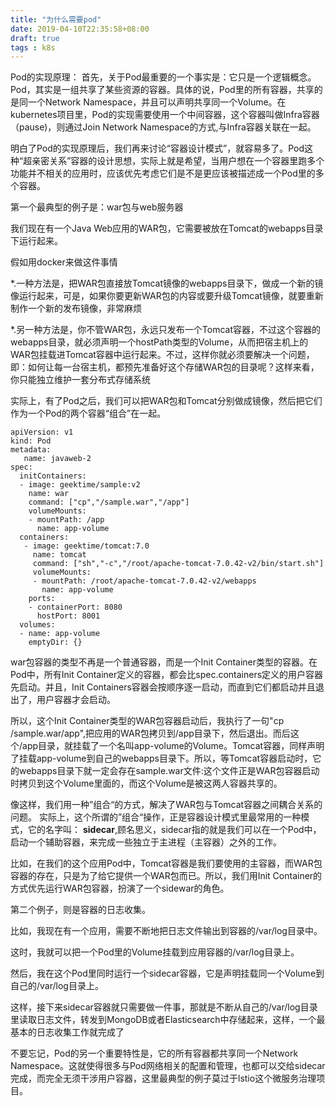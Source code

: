 ```yaml
---
title: "为什么需要pod"
date: 2019-04-10T22:35:58+08:00
draft: true
tags : k8s
---
```


Pod的实现原理： 首先，关于Pod最重要的一个事实是：它只是一个逻辑概念。Pod，其实是一组共享了某些资源的容器。具体的说，Pod里的所有容器，共享的是同一个Network Namespace，并且可以声明共享同一个Volume。在kubernetes项目里，Pod的实现需要使用一个中间容器，这个容器叫做Infra容器（pause)，则通过Join Network Namespace的方式,与Infra容器关联在一起。

明白了Pod的实现原理后，我们再来讨论“容器设计模式”，就容易多了。Pod这种“超亲密关系”容器的设计思想，实际上就是希望，当用户想在一个容器里跑多个功能并不相关的应用时，应该优先考虑它们是不是更应该被描述成一个Pod里的多个容器。

第一个最典型的例子是：war包与web服务器

我们现在有一个Java Web应用的WAR包，它需要被放在Tomcat的webapps目录下运行起来。

假如用docker来做这件事情

*.一种方法是，把WAR包直接放Tomcat镜像的webapps目录下，做成一个新的镜像运行起来，可是，如果你要更新WAR包的内容或要升级Tomcat镜像，就要重新制作一个新的发布镜像，非常麻烦

*.另一种方法是，你不管WAR包，永远只发布一个Tomcat容器，不过这个容器的webapps目录，就必须声明一个hostPath类型的Volume，从而把宿主机上的WAR包挂载进Tomcat容器中运行起来。不过，这样你就必须要解决一个问题，即：如何让每一台宿主机，都预先准备好这个存储WAR包的目录呢？这样来看，你只能独立维护一套分布式存储系统

实际上，有了Pod之后，我们可以把WAR包和Tomcat分别做成镜像，然后把它们作为一个Pod的两个容器“组合”在一起。

```
apiVersion: v1
kind: Pod
metadata:
   name: javaweb-2
spec:
  initContainers:
  - image: geektime/sample:v2
    name: war
    command: ["cp","/sample.war","/app"]
    volumeMounts:
    - mountPath: /app
      name: app-volume 
  containers:
   - image: geektime/tomcat:7.0
     name: tomcat
     command: ["sh","-c","/root/apache-tomcat-7.0.42-v2/bin/start.sh"]
     volumeMounts:
     - mountPath: /root/apache-tomcat-7.0.42-v2/webapps
       name: app-volume
    ports:
    - containerPort: 8080
      hostPort: 8001
  volumes:
  - name: app-volume
    emptyDir: {}
```

war包容器的类型不再是一个普通容器，而是一个Init Container类型的容器。在Pod中，所有Init Container定义的容器，都会比spec.containers定义的用户容器先启动。并且，Init Containers容器会按顺序逐一启动，而直到它们都启动并且退出了，用户容器才会启动。

所以，这个Init Container类型的WAR包容器启动后，我执行了一句"cp /sample.war/app",把应用的WAR包拷贝到/app目录下，然后退出。而后这个/app目录，就挂载了一个名叫app-volume的Volume。Tomcat容器，同样声明了挂载app-volume到自己的webapps目录下。所以，等Tomcat容器启动时，它的webapps目录下就一定会存在sample.war文件:这个文件正是WAR包容器启动时拷贝到这个Volume里面的，而这个Volume是被这两人容器共享的。

像这样，我们用一种”组合“的方式，解决了WAR包与Tomcat容器之间耦合关系的问题。 实际上，这个所谓的”组合“操作，正是容器设计模式里最常用的一种模式，它的名字叫： **sidecar**,顾名思义，sidecar指的就是我们可以在一个Pod中，启动一个辅助容器，来完成一些独立于主进程（主容器）之外的工作。

比如，在我们的这个应用Pod中，Tomcat容器是我们要使用的主容器，而WAR包容器的存在，只是为了给它提供一个WAR包而已。所以，我们用Init Container的方式优先运行WAR包容器，扮演了一个sidewar的角色。

第二个例子，则是容器的日志收集。

比如，我现在有一个应用，需要不断地把日志文件输出到容器的/var/log目录中。

这时，我就可以把一个Pod里的Volume挂载到应用容器的/var/log目录上。

然后，我在这个Pod里同时运行一个sidecar容器，它是声明挂载同一个Volume到自己的/var/log目录上。

这样，接下来sidecar容器就只需要做一件事，那就是不断从自己的/var/log目录里读取日志文件，转发到MongoDB或者Elasticsearch中存储起来，这样，一个最基本的日志收集工作就完成了

不要忘记，Pod的另一个重要特性是，它的所有容器都共享同一个Network Namespace。这就使得很多与Pod网络相关的配置和管理，也都可以交给sidecar完成，而完全无须干涉用户容器，这里最典型的例子莫过于lstio这个微服务治理项目。